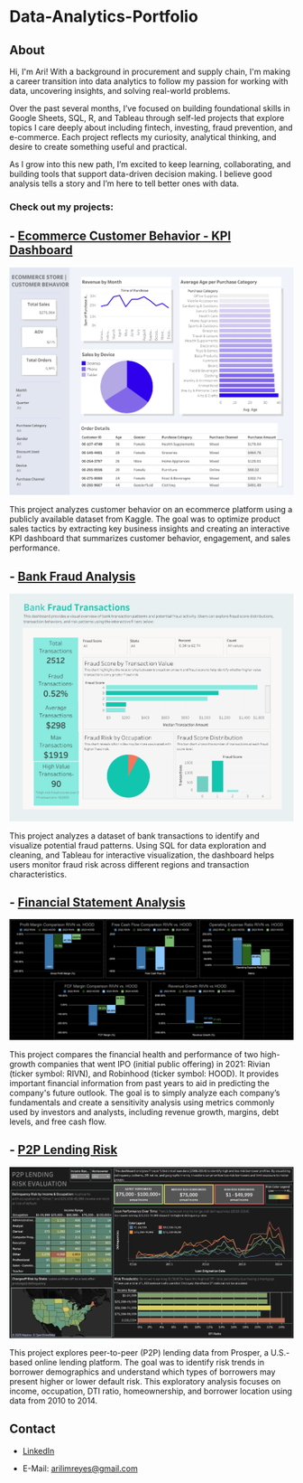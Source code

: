 # Data-Analytics-Portfolio

## About

Hi, I'm Ari! With a background in procurement and supply chain, I'm making a career transition into data analytics to follow my passion for working with data, uncovering insights, and solving real-world problems.

Over the past several months, I’ve focused on building foundational skills in Google Sheets, SQL, R, and Tableau through self-led projects that explore topics I care deeply about including fintech, investing, fraud prevention, and e-commerce. Each project reflects my curiosity, analytical thinking, and desire to create something useful and practical.

As I grow into this new path, I’m excited to keep learning, collaborating, and building tools that support data-driven decision making. I believe good analysis tells a story and I’m here to tell better ones with data.

### Check out my projects:

## - [Ecommerce Customer Behavior - KPI Dashboard](./Ecommerce%20Customer%20Behavior%20-%20KPI%20Dashboard)

![Ecommerce Customer KPIs](Ecommerce%20Customer%20Behavior%20-%20KPI%20Dashboard/Ecommerce%20Customer%20KPIs.png)  

This project analyzes customer behavior on an ecommerce platform using a publicly available dataset from Kaggle. The goal was to optimize product sales tactics by extracting key business insights and creating an interactive KPI dashboard that summarizes customer behavior, engagement, and sales performance.

## - [Bank Fraud Analysis](./Bank%20Fraud%20Analysis)

![Bank Fraud Risk](Bank%20Fraud%20Analysis/Bank%20Fraud%20Risk.png)

This project analyzes a dataset of bank transactions to identify and visualize potential fraud patterns. Using SQL for data exploration and cleaning, and Tableau for interactive visualization, the dashboard helps users monitor fraud risk across different regions and transaction characteristics.

## - [Financial Statement Analysis](./Financial%20Statement%20Analysis)

![Financial Statement Comparison Summary](Financial%20Statement%20Analysis/Financial%20Statement%20Comparison%20Summary.png)

This project compares the financial health and performance of two high-growth companies that went IPO (initial public offering) in 2021: Rivian (ticker symbol: RIVN), and Robinhood (ticker symbol: HOOD). It provides important financial information from past years to aid in predicting the company's future outlook. The goal is to simply analyze each company’s fundamentals and create a sensitivity analysis using metrics commonly used by investors and analysts, including revenue growth, margins, debt levels, and free cash flow.

## - [P2P Lending Risk](./P2P%20Lending%20Risk)

![P2P Lending Risk](P2P%20Lending%20Risk/P2P%20Lending%20Risk.png)

This project explores peer-to-peer (P2P) lending data from Prosper, a U.S.-based online lending platform. The goal was to identify risk trends in borrower demographics and understand which types of borrowers may present higher or lower default risk. This exploratory analysis focuses on income, occupation, DTI ratio, homeownership, and borrower location using data from 2010 to 2014.

## Contact

- [LinkedIn](http://linkedin.com/in/AriReyes)

- E-Mail: arilimreyes@gmail.com
